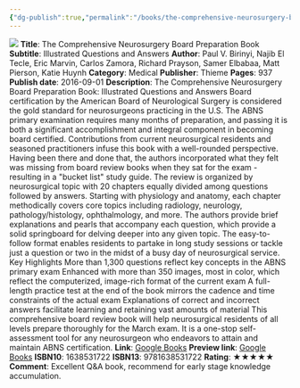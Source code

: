 ```yaml
---
{"dg-publish":true,"permalink":"/books/the-comprehensive-neurosurgery-board-preparation-book/","title":"The Comprehensive Neurosurgery Board Preparation Book","tags":["book","ABNS"],"created":"2023-11-11T11:11:10.440-08:00","updated":"2024-02-24T11:08:18.905-08:00"}
---
```


![](http://books.google.com/books/content?id=B8fhEAAAQBAJ&printsec=frontcover&img=1&zoom=1&edge=curl&source=gbs_api)
**Title**: The Comprehensive Neurosurgery Board Preparation Book
**Subtitle**: Illustrated Questions and Answers
**Author**: Paul V. Birinyi, Najib El Tecle, Eric Marvin, Carlos Zamora, Richard Prayson, Samer Elbabaa, Matt Pierson, Katie Huynh
**Category**: Medical
**Publisher**: Thieme
**Pages**: 937
**Publish date**: 2016-09-01
**Description**: The Comprehensive Neurosurgery Board Preparation Book: Illustrated Questions and Answers Board certification by the American Board of Neurological Surgery is considered the gold standard for neurosurgeons practicing in the U.S. The ABNS primary examination requires many months of preparation, and passing it is both a significant accomplishment and integral component in becoming board certified. Contributions from current neurosurgical residents and seasoned practitioners infuse this book with a well-rounded perspective. Having been there and done that, the authors incorporated what they felt was missing from board review books when they sat for the exam - resulting in a "bucket list" study guide. The review is organized by neurosurgical topic with 20 chapters equally divided among questions followed by answers. Starting with physiology and anatomy, each chapter methodically covers core topics including radiology, neurology, pathology/histology, ophthalmology, and more. The authors provide brief explanations and pearls that accompany each question, which provide a solid springboard for delving deeper into any given topic. The easy-to-follow format enables residents to partake in long study sessions or tackle just a question or two in the midst of a busy day of neurosurgical service. Key Highlights More than 1,300 questions reflect key concepts in the ABNS primary exam Enhanced with more than 350 images, most in color, which reflect the computerized, image-rich format of the current exam A full-length practice test at the end of the book mirrors the cadence and time constraints of the actual exam Explanations of correct and incorrect answers facilitate learning and retaining vast amounts of material This comprehensive board review book will help neurosurgical residents of all levels prepare thoroughly for the March exam. It is a one-stop self-assessment tool for any neurosurgeon who endeavors to attain and maintain ABNS certification.
**Link**: [Google Books](https://play.google.com/store/books/details?id=B8fhEAAAQBAJ)
**Preview link**: [Google Books](http://books.google.com/books?id=B8fhEAAAQBAJ&pg=PT6&dq=comprehensive+Birinyi&hl=&as_pt=BOOKS&cd=2&source=gbs_api)
**ISBN10**: 1638531722
**ISBN13**: 9781638531722
**Rating**: ★★★★★
**Comment**: Excellent Q&A book, recommend for early stage knowledge accumulation.
